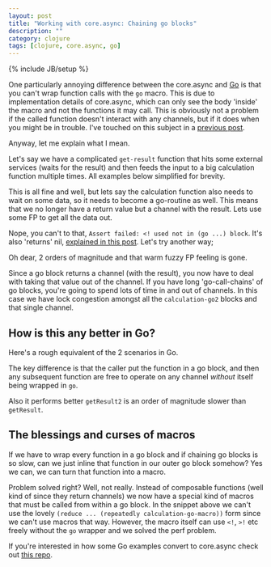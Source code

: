 ```yaml
---
layout: post
title: "Working with core.async: Chaining go blocks"
description: ""
category: clojure
tags: [clojure, core.async, go]
---
```

{% include JB/setup %}

One particularly annoying difference between the core.async and [Go](http://golang.org) is that you can't wrap function calls with the `go` macro. This is due to implementation details of core.async, which can only see the body 'inside' the macro and not the functions it may call. This is obviously not a problem if the called function doesn't interact with any channels, but if it does when you might be in trouble. I've touched on this subject in a [previous post](http://martintrojer.github.io/clojure/2013/07/17/non-tailrecursive-functions-in-coreasync/).

Anyway, let me explain what I mean.

Let's say we have a complicated `get-result` function that hits some external services (waits for the result) and then feeds the input to a big calculation function multiple times. All examples below simplified for brevity.

<script src="https://gist.github.com/martintrojer/9436582.js?file=get-result.clj"> </script>

This is all fine and well, but lets say the calculation function also needs to wait on some data, so it needs to become a go-routine as well. This means that we no longer have a return value but a channel with the result. Lets use some FP to get all the data out.

<script src="https://gist.github.com/martintrojer/9436582.js?file=get-result-go.clj"> </script>

Nope, you can't to that, `Assert failed: <! used not in (go ...) block`. It's also 'returns' nil, [explained in this post](http://martintrojer.github.io/clojure/2014/03/09/working-with-coreasync-exceptions-in-go-blocks/). Let's try another way;

<script src="https://gist.github.com/martintrojer/9436582.js?file=get-result-go2.clj"> </script>

Oh dear, 2 orders of magnitude and that warm fuzzy FP feeling is gone.

Since a go block returns a channel (with the result), you now have to deal with taking that value out of the channel. If you have long 'go-call-chains' of go blocks, you're going to spend lots of time in and out of channels. In this case we have lock congestion amongst all the `calculation-go2` blocks and that single channel.

## How is this any better in Go?

Here's a rough equivalent of the 2 scenarios in Go.

<script src="https://gist.github.com/martintrojer/9436582.js?file=getResult.go"> </script>

The key difference is that the caller put the function in a go block, and then any subsequent function are free to operate on any channel *without* itself being wrapped in `go`.

Also it performs better `getResult2` is an order of magnitude slower than `getResult`.

## The blessings and curses of macros

If we have to wrap every function in a go block and if chaining go blocks is so slow, can we just inline that function in our outer go block somehow? Yes we can, we can turn that function into a macro.

<script src="https://gist.github.com/martintrojer/9436582.js?file=get-result-go-macro.clj"> </script>

Problem solved right? Well, not really. Instead of composable functions (well kind of since they return channels) we now have a special kind of macros that must be called from within a go block. In the snippet above we can't use the lovely `(reduce ... (repeatedly calculation-go-macro))` form since we can't use macros that way. However, the macro itself can use `<!`, `>!` etc freely without the `go` wrapper and we solved the perf problem.

If you're interested in how some Go examples convert to core.async check out [this repo](https://github.com/martintrojer/go-tutorials-core-async).
